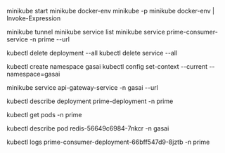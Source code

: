 
minikube start
minikube docker-env
minikube -p minikube docker-env | Invoke-Expression


minikube tunnel
minikube service list
minikube service prime-consumer-service -n prime --url


kubectl delete deployment --all
kubectl delete service --all

kubectl create namespace gasai
kubectl config set-context --current --namespace=gasai

minikube service api-gateway-service -n gasai --url


kubectl describe deployment prime-deployment -n prime


kubectl get pods -n prime

kubectl describe pod redis-56649c6984-7nkcr -n gasai

kubectl logs prime-consumer-deployment-66bff547d9-8jztb -n prime